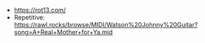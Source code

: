 

- https://rot13.com/
- Repetitive: https://rawl.rocks/browse/MIDI/Watson%20Johnny%20Guitar?song=A+Real+Mother+for+Ya.mid
